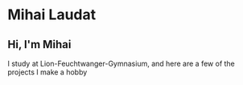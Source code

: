 # Mihai Laudat

## Hi, I'm Mihai
I study at Lion-Feuchtwanger-Gymnasium, and here are a few of the projects I make a hobby
